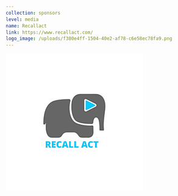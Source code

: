 ```yaml
---
collection: sponsors
level: media
name: Recallact
link: https://www.recallact.com/
logo_image: /uploads/f380e4ff-1504-40e2-af78-c6e58ec78fa9.png
---
```



![](/uploads/versions/f380e4ff-1504-40e2-af78-c6e58ec78fa9---x----360-360x---.png)